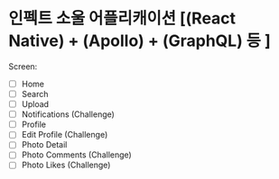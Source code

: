 # 인펙트 소울 어플리캐이션 [(React Native) + (Apollo) + (GraphQL) 등 ]

Screen:

- [ ] Home
- [ ] Search
- [ ] Upload
- [ ] Notifications (Challenge)
- [ ] Profile
- [ ] Edit Profile (Challenge)
- [ ] Photo Detail
- [ ] Photo Comments (Challenge)
- [ ] Photo Likes (Challenge)
